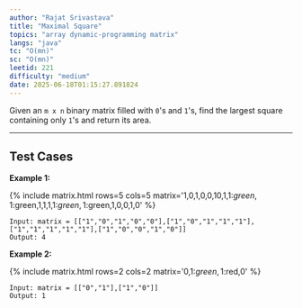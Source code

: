```yaml
---
author: "Rajat Srivastava"
title: "Maximal Square"
topics: "array dynamic-programming matrix"
langs: "java"
tc: "O(mn)"
sc: "O(mn)"
leetid: 221
difficulty: "medium"
date: 2025-06-18T01:15:27.891824
---
```


Given an `m x n` binary matrix filled with `0`'s and `1`'s, find the largest square containing only `1`'s and return its area.

---

## Test Cases

**Example 1:**

{% include matrix.html rows=5 cols=5 matrix='1,0,1,0,0,10,1,1:$green,1:$green,1,1,1,1:$green,1:$green,1,0,0,1,0' %}

```
Input: matrix = [["1","0","1","0","0"],["1","0","1","1","1"],["1","1","1","1","1"],["1","0","0","1","0"]]
Output: 4

```

**Example 2:** 

{% include matrix.html rows=2 cols=2 matrix='0,1:$green,1:$red,0' %}

```
Input: matrix = [["0","1"],["1","0"]]
Output: 1
```